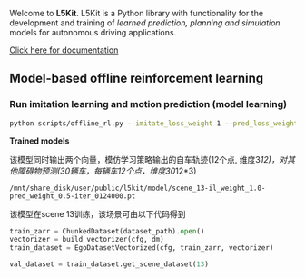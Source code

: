 
Welcome to **L5Kit**. L5Kit is a Python library with functionality for the development and training of *learned prediction, planning and simulation* models for autonomous driving applications.

[Click here for documentation](https://woven-planet.github.io/l5kit)

## Model-based offline reinforcement learning

### Run imitation learning and motion prediction (model learning)

```bash
python scripts/offline_rl.py --imitate_loss_weight 1 --pred_loss_weight 1 --cuda_id 1
```

**Trained models**

该模型同时输出两个向量，模仿学习策略输出的自车轨迹(12个点, 维度3*12)，对其他障碍物预测(30辆车，每辆车12个点，维度30*12*3)

`/mnt/share_disk/user/public/l5kit/model/scene_13-il_weight_1.0-pred_weight_0.5-iter_0124000.pt`

该模型在scene 13训练，该场景可由以下代码得到

```python
train_zarr = ChunkedDataset(dataset_path).open()
vectorizer = build_vectorizer(cfg, dm)
train_dataset = EgoDatasetVectorized(cfg, train_zarr, vectorizer)

val_dataset = train_dataset.get_scene_dataset(13)
```


